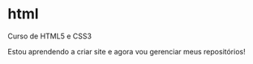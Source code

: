# html
 Curso de HTML5 e CSS3

 Estou aprendendo a criar site e agora vou gerenciar meus repositórios!
